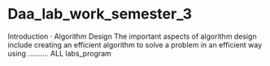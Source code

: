 #   Daa_lab_work_semester_3
Introduction · Algorithm Design The important aspects of algorithm design include creating an efficient algorithm to solve a problem in an efficient way using ..........
ALL labs_program

